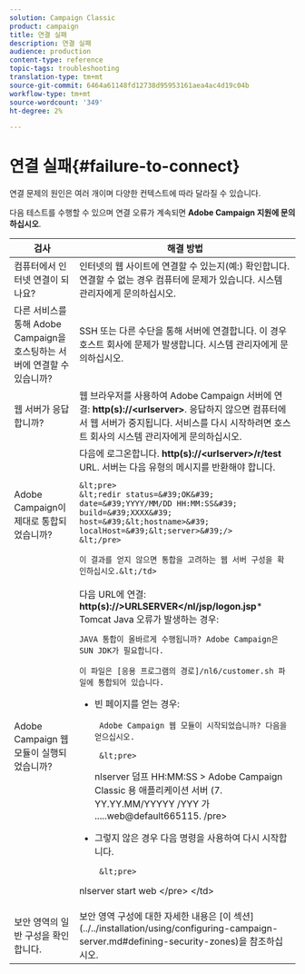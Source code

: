 ```yaml
---
solution: Campaign Classic
product: campaign
title: 연결 실패
description: 연결 실패
audience: production
content-type: reference
topic-tags: troubleshooting
translation-type: tm+mt
source-git-commit: 6464a61148fd12738d95953161aea4ac4d19c04b
workflow-type: tm+mt
source-wordcount: '349'
ht-degree: 2%

---
```



# 연결 실패{#failure-to-connect}

연결 문제의 원인은 여러 개이며 다양한 컨텍스트에 따라 달라질 수 있습니다.

다음 테스트를 수행할 수 있으며 연결 오류가 계속되면 **Adobe Campaign 지원에 문의하십시오**.



<table> 
 <thead> 
  <tr> 
   <th>검사<br /> </th> 
   <th>해결 방법<br /> </th> 
  </tr> 
 </thead> 
 <tbody> 
  <tr> 
   <td>컴퓨터에서 인터넷 연결이 되나요?</td> 
   <td>인터넷의 웹 사이트에 연결할 수 있는지(예:) 확인합니다. 연결할 수 없는 경우 컴퓨터에 문제가 있습니다. 시스템 관리자에게 문의하십시오.</td>
  </tr>
  <tr> 
   <td>다른 서비스를 통해 Adobe Campaign을 호스팅하는 서버에 연결할 수 있습니까?</td> 
   <td>SSH 또는 다른 수단을 통해 서버에 연결합니다. 이 경우 호스트 회사에 문제가 발생합니다. 시스템 관리자에게 문의하십시오.</td>
  </tr>
  <tr> 
   <td>웹 서버가 응답합니까?</td> 
   <td>웹 브라우저를 사용하여 Adobe Campaign 서버에 연결: <b>http(s)://&lt;urlserver&gt;</b>. 응답하지 않으면 컴퓨터에서 웹 서버가 중지됩니다. 서비스를 다시 시작하려면 호스트 회사의 시스템 관리자에게 문의하십시오.</td>
  </tr>
  <tr> 
   <td>Adobe Campaign이 제대로 통합되었습니까?</td> 
   <td>다음에 로그온합니다. <b>http(s)://&lt;urlserver&gt;/r/test</b> URL. 서버는 다음 유형의 메시지를 반환해야 합니다.

    &lt;pre>
    &lt;redir status=&#39;OK&#39; date=&#39;YYYY/MM/DD HH:MM:SS&#39; build=&#39;XXXX&#39; host=&#39;&lt;hostname>&#39; localHost=&#39;&lt;server>&#39;/>
    &lt;/pre>
    
    이 결과를 얻지 않으면 통합을 고려하는 웹 서버 구성을 확인하십시오.&lt;/td>
</tr>
  <tr> 
   <td>Adobe Campaign 웹 모듈이 실행되었습니까?</td> 
   <td>다음 URL에 연결: <b>http(s)://&gt;URLSERVER&lt;/nl/jsp/logon.jsp</b>* Tomcat Java 오류가 발생하는 경우:

    JAVA 통합이 올바르게 수행됩니까? Adobe Campaign은 SUN JDK가 필요합니다.
    
    이 파일은 [응용 프로그램의 경로]/nl6/customer.sh 파일에 통합되어 있습니다.

* 빈 페이지를 얻는 경우:

       Adobe Campaign 웹 모듈이 시작되었습니까? 다음을 얻으십시오.
      
       &lt;pre>
    
    nlserver 덤프
     HH:MM:SS > Adobe Campaign Classic
    용 애플리케이션 서버 (7.
 YY.YY.MM/YYYYY     /YYY
 가     .....web@default665115. /pre>
   
* 그렇지 않은 경우 다음 명령을 사용하여 다시 시작합니다.

       &lt;pre>
 nlserver     start web
     &lt;/pre>
     &lt;/td>
   </tr>
  <tr>
  	<td>보안 영역의 일반 구성을 확인합니다.</td>
  	<td>보안 영역 구성에 대한 자세한 내용은 [이 섹션](../../installation/using/configuring-campaign-server.md#defining-security-zones)을 참조하십시오.</td>
  </tr>
 </tbody> 
</table>

